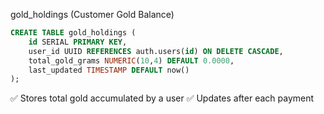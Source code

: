 gold_holdings (Customer Gold Balance)

```sql
CREATE TABLE gold_holdings (
    id SERIAL PRIMARY KEY,
    user_id UUID REFERENCES auth.users(id) ON DELETE CASCADE,
    total_gold_grams NUMERIC(10,4) DEFAULT 0.0000,
    last_updated TIMESTAMP DEFAULT now()
);
```

✅ Stores total gold accumulated by a user
✅ Updates after each payment